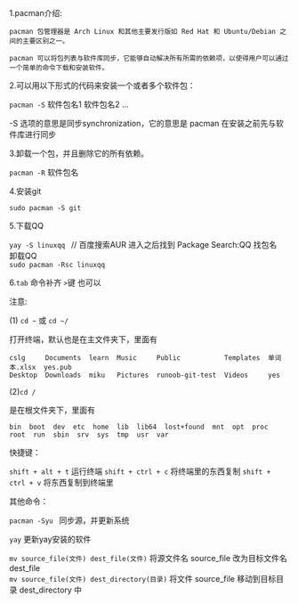 1.pacman介绍:  

    pacman 包管理器是 Arch Linux 和其他主要发行版如 Red Hat 和 Ubuntu/Debian 之间的主要区别之一。 

    pacman 可以将包列表与软件库同步，它能够自动解决所有所需的依赖项，以使得用户可以通过一个简单的命令下载和安装软件。
  

2.可以用以下形式的代码来安装一个或者多个软件包：  

`pacman -S` 软件包名1 软件包名2 ...  

-S 选项的意思是同步synchronization，它的意思是 pacman 在安装之前先与软件库进行同步
  

3.卸载一个包，并且删除它的所有依赖。  

`pacman -R` 软件包名
  

4.安装git  

`sudo pacman -S git`
  

5.下载QQ  

`yay -S linuxqq ` // 百度搜索AUR 进入之后找到 Package Search:QQ 找包名  
卸载QQ  
`sudo pacman -Rsc linuxqq  `   

6.`tab` 命令补齐    `>`键 也可以
  

注意:  

(1) `cd ~`  或 `cd ~/`  

打开终端，默认也是在主文件夹下，里面有  

    cslg     Documents  learn  Music     Public           Templates  单词本.xlsx  yes.pub
    Desktop  Downloads  miku   Pictures  runoob-git-test  Videos     yes

(2)`cd / `  

是在根文件夹下，里面有  

    bin  boot  dev  etc  home  lib  lib64  lost+found  mnt  opt  proc  root  run  sbin  srv  sys  tmp  usr  var
  

快捷键：  

`shift + alt + t` 运行终端
`shift + ctrl + c` 将终端里的东西复制
`shift + ctrl + v` 将东西复制到终端里

其他命令：  

`pacman -Syu ` 同步源，并更新系统  

`yay`   更新yay安装的软件

`mv source_file(文件) dest_file(文件)` 将源文件名 source_file 改为目标文件名 dest_file  
`mv source_file(文件) dest_directory(目录)` 将文件 source_file 移动到目标目录 dest_directory 中  